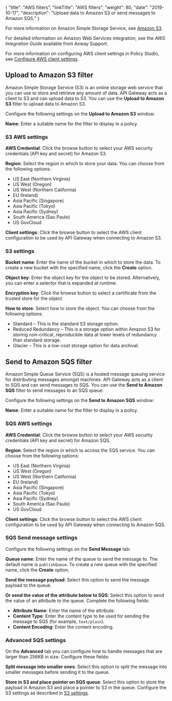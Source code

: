 {
"title": "AWS filters",
  "linkTitle": "AWS filters",
  "weight": 80,
  "date": "2019-10-17",
  "description": "Upload data to Amazon S3 or send messages to Amazon SQS."
}

For more information on Amazon Simple Storage Service, see [Amazon S3](https://aws.amazon.com/s3/).

For detailed information on Amazon Web Services integration, see the *AWS Integration Guide* available from Axway Support.

For more information on configuring AWS client settings in Policy Studio, see
[Configure AWS client settings](/docs/apim_policydev/apigw_gw_instances/general_aws_poller#configure-aws-client-settings).

## Upload to Amazon S3 filter

Amazon Simple Storage Service (S3) is an online storage web service that you can use to store and retrieve any amount of data. API Gateway acts as a client to S3 and can upload data to S3. You can use the **Upload to Amazon S3**
filter to upload data to Amazon S3.

Configure the following settings on the **Upload to Amazon S3**
window:

**Name**:
Enter a suitable name for the filter to display in a policy.

### S3 AWS settings

**AWS Credential**:
Click the browse button to select your AWS security credentials (API key and secret) for Amazon S3.

**Region**:
Select the region in which to store your data. You can choose from the following options:

* US East (Northern Virginia)
* US West (Oregon)
* US West (Northern California)
* EU (Ireland)
* Asia Pacific (Singapore)
* Asia Pacific (Tokyo)
* Asia Pacific (Sydney)
* South America (Sao Paulo)
* US GovCloud

**Client settings**:
Click the browse button to select the AWS client configuration to be used by API Gateway when connecting to Amazon S3.

### S3 settings

**Bucket name**:
Enter the name of the bucket in which to store the data. To create a new bucket with the specified name, click the **Create**
option.

**Object key**:
Enter the object key for the object to be stored. Alternatively, you can enter a selector that is expanded at runtime.

**Encryption key**:
Click the browse button to select a certificate from the trusted store for the object.

**How to store**:
Select how to store the object. You can choose from the following options:

* Standard – This is the standard S3 storage option.
* Reduced Redundancy – This is a storage option within Amazon S3 for storing non-critical, reproducible data at lower levels of redundancy than standard storage.
* Glacier – This is a low-cost storage option for data archival.

## Send to Amazon SQS filter

Amazon Simple Queue Service (SQS) is a hosted message queuing service for distributing messages amongst machines. API Gateway acts as a client to SQS and can send messages to SQS. You can use the **Send to Amazon SQS**
filter to send messages to an SQS queue.

Configure the following settings on the **Send to Amazon SQS**
window:

**Name**:
Enter a suitable name for the filter to display in a policy.

### SQS AWS settings

**AWS Credential**:
Click the browse button to select your AWS security credentials (API key and secret) for Amazon SQS.

**Region**:
Select the region in which to access the SQS service. You can choose from the following options:

* US East (Northern Virginia)
* US West (Oregon)
* US West (Northern California)
* EU (Ireland)
* Asia Pacific (Singapore)
* Asia Pacific (Tokyo)
* Asia Pacific (Sydney)
* South America (Sao Paulo)
* US GovCloud

**Client settings**:
Click the browse button to select the AWS client configuration to be used by API Gateway when connecting to Amazon SQS.

### SQS Send message settings

Configure the following settings on the **Send Message**
tab:

**Queue name**:
Enter the name of the queue to send the message to. The default name is `publishQueue`. To create a new queue with the specified name, click the **Create**
option.

**Send the message payload**:
Select this option to send the message payload to the queue.

**Or send the value of the attribute below to SQS**:
Select this option to send the value of an attribute to the queue. Complete the following fields:

* **Attribute Name**:
    Enter the name of the attribute.
* **Content Type**:
    Enter the content type to be used for sending the message to SQS (for example, `text/plain`).
* **Content Encoding**:
    Enter the content encoding.

### Advanced SQS settings

On the **Advanced**
tab you can configure how to handle messages that are larger than 256KB in size. Configure these fields:

**Split message into smaller ones**:
Select this option to split the message into smaller messages before sending it to the queue.

**Store in S3 and place pointer on SQS queue**:
Select this option to store the payload in Amazon S3 and place a pointer to S3 in the queue. Configure the S3 settings as described in [S3 settings](#s3-settings).
